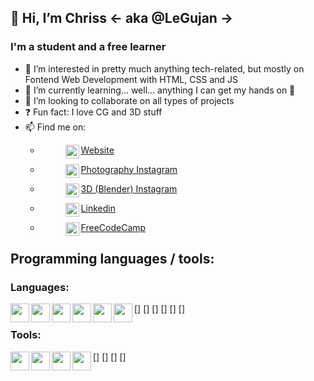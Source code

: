 ## **👋 Hi, I’m Chriss <- aka @LeGujan ->**

### I'm a student and a free learner
- 👀 I’m interested in pretty much anything tech-related, but mostly on Fontend Web Development with HTML, CSS and JS
- 🌱 I’m currently learning... well... anything I can get my hands on 🤣
- 💞️ I’m looking to collaborate on all types of projects
- ❓  Fun fact: I love CG and 3D stuff
- 📫 Find me on:
    - [<figure><img align="left" width="22px" src="https://cdn-icons.flaticon.com/png/512/3059/premium/3059997.png?token=exp=1649543664~hmac=2a22393e34ea83eca3f4a773c470b50d" target="_blank" /><figcaption>Website</figcaption></figure>][website]
    - [<figure><img align="left" width="22px" src="https://cdn-icons-png.flaticon.com/512/174/174855.png" target="_blank" /><figcaption>Photography Instagram</figcaption></figure>][instagram-cgphoto]
    - [<figure><img align="left" width="22px" src="https://cdn-icons-png.flaticon.com/512/174/174855.png" target="_blank" /><figcaption>3D (Blender) Instagram</figcaption></figure>][instagram-cgblender]
    - [<figure><img align="left" width="22px" src="https://cdn-icons.flaticon.com/png/512/3536/premium/3536505.png?token=exp=1649543503~hmac=65605085c74f08b39fc716a27f141f41" target="_blank" /><figcaption>Linkedin</figcaption></figure>][linkedin]
    - [<figure><img align="left" width="22px" src="https://cdn-icons-png.flaticon.com/512/876/876019.png" target="_blank" /><figcaption>FreeCodeCamp</figcaption></figure>][freecodecamp]

## Programming languages / tools:
### Languages:
[<img align="left" width="30px" src="https://cdn-icons-png.flaticon.com/512/3600/3600912.png" />]
[<img align="left" width="30px" src="https://cdn-icons-png.flaticon.com/512/6132/6132222.png" />]
[<img align="left" width="30px" src="https://cdn-icons-png.flaticon.com/512/6132/6132221.png" />]
[<img align="left" width="30px" src="https://cdn-icons-png.flaticon.com/512/174/174854.png" />]
[<img align="left" width="30px" src="https://cdn-icons-png.flaticon.com/512/732/732190.png" />]
[<img align="left" width="30px" src="https://cdn-icons-png.flaticon.com/512/1199/1199124.png" />]
### Tools:
[<img align="left" width="30px" src="https://cdn-icons-png.flaticon.com/512/906/906324.png" />]
[<img align="left" width="30px" src="https://cdn-icons-png.flaticon.com/512/5969/5969346.png" />]
[<img align="left" width="30px" src="https://img.icons8.com/fluency/344/blender-3d.png" />]
[<img align="left" width="30px" src="https://cdn-icons.flaticon.com/png/512/5611/premium/5611064.png?token=exp=1649545646~hmac=96126f202a4f56df7dc9db478bb008e6" />]

<br />
<br />

[website]: https://cgphoto.ro/
[instagram-cgphoto]: https://www.instagram.com/legujan.cgphoto/
[instagram-cgblender]: https://www.instagram.com/legujan.cgblender/
[linkedin]: https://www.linkedin.com/in/cristian-gujan-3b8a641b0/
[freecodecamp]: https://www.freecodecamp.org/LeGujan
